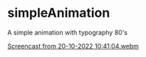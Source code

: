 # simpleAnimation
A simple animation with typography 80's


[Screencast from 20-10-2022 10:41:04.webm](https://user-images.githubusercontent.com/54918415/196966659-01914348-95a0-4728-a668-6e921b3ebd7e.webm)
